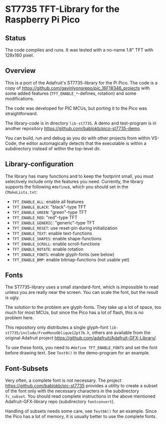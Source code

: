 ST7735 TFT-Library for the Raspberry Pi Pico
============================================

Status
------

The code compiles and runs. It was tested with a no-name 1.8" TFT with
128x160 pixel.


Overview
--------

This is a port of the Adafruit's ST7735-library for the Pi Pico.
The code is a copy of <https://github.com/gavinlyonsrepo/pic_16F18346_projects>
with some added features (`TFT_ENABLE_*`-defines, rotation) and some modifications.

The code was developed for PIC MCUs, but porting it to the Pico was
straightforward.

The library-code is in directory `lib-st7735`. A demo and test-program
is in another repository <https://github.com/bablokb/pico-st7735-demo>.

You can build, run and debug as you do with other
projects from within VS-Code, the editor automagically detects that the
executable is within a subdirectory instead of within the top-level dir.


Library-configuration
---------------------

The library has many functions and to keep the footprint small, you must selectively
include only the features you need. Currently, the library supports the following
`#define`s, which you should set in the `CMakeLists.txt`:

  - `TFT_ENABLE_ALL`:     enable all features
  - `TFT_ENABLE_BLACK`:   "black"-type TFT
  - `TFT_ENABLE_GREEN`:   "green"-type TFT
  - `TFT_ENABLE_RED`:     "red"-type TFT
  - `TFT_ENABLE_GENERIC`: "generic"-type TFT
  - `TFT_ENABLE_RESET`:   use reset-pin during initialization
  - `TFT_ENABLE_TEXT`:    enable text-functions
  - `TFT_ENABLE_SHAPES`:  enable shape-functions
  - `TFT_ENABLE_SCROLL`:  enable scroll-functions
  - `TFT_ENABLE_ROTATE`:  enable rotation
  - `TFT_ENABLE_FONTS`:   enable glyph-fonts (see below)
  - `TFT_ENABLE_BMP`:     enable bitmap-functions (not usable yet)


Fonts
-----

The ST7735-library uses a small standard-font, which is impossible to read
unless you are really near the screen. You can scale the font, but the
result is ugly.

The solution to the problem are glyph-fonts. They take up a lot of space,
too much for most MCUs, but since the Pico has a lot of flash, this is
no problem here.

This repository only distributes a single glyph-font
`lib-st7735/include/FreeMonoOblique12pt7b.h`, others are available from
the original Adafruit project <https://github.com/adafruit/Adafruit-GFX-Library/>.

To use these fonts, you need to `#define TFT_ENABLE_FONTS` and set the
font before drawing text. See `Test9()` in the demo-program for an
example.


Font-Subsets
------------

Very often, a complete font is not necessary. The project
<https://github.com/bablokb/pic-st7735> provides a
utility to create a subset of the font only with the necessary characters
in the subdirectory `fc_subset`. You should read complete instructions in
the above mentioned Adafruit-GFX-library repo (subdirectory `fontconvert`).

Handling of subsets needs some care, see `Test9A()` for an example. Since
the Pico has a lot of memory, it is usually better to use the complete fonts.
